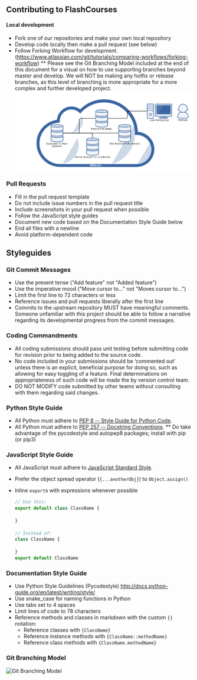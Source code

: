 ## Contributing to FlashCourses

#### Local development

* Fork one of our repositories and make your own local repository
* Develop code locally then make a pull request (see below)
* Follow Forking Workflow for development. (https://www.atlassian.com/git/tutorials/comparing-workflows/forking-workflow)
** Please see the Git Branching Model included at the end of this document for a visual on how to use supporting branches beyond master and develop. We will NOT be making any hotfix or release branches, as this level of branching is more appropriate for a more complex and further developed project. 
![Forking Workflow](/GitForks.png)

### Pull Requests

* Fill in the pull request template
* Do not include issue numbers in the pull request title
* Include screenshots in your pull request when possible
* Follow the JavaScript style guides
* Document new code based on the Documentation Style Guide below
* End all files with a newline
* Avoid platform-dependent code

## Styleguides

### Git Commit Messages

* Use the present tense ("Add feature" not "Added feature")
* Use the imperative mood ("Move cursor to..." not "Moves cursor to...")
* Limit the first line to 72 characters or less
* Reference issues and pull requests liberally after the first line
* Commits to the upstream repository MUST have meaningful comments. Someone unfamiliar with this project should be able to follow a narrative regarding its developmental progress from the commit messages. 

### Coding Commandments
* All coding submissions should pass unit testing before submitting code for revision prior to being added to the source code.
* No code included in your submissions should be ‘commented out’ unless there is an explicit, beneficial purpose for doing so, such as allowing for easy toggling of a feature. Final determinations on appropriateness of such code will be made the by version control team.
* DO NOT MODIFY code submitted by other teams without consulting with them regarding said changes.

### Python Style Guide
* All Python must adhere to [PEP 8 -- Style Guide for Python Code](https://www.python.org/dev/peps/pep-0008/).
* All Python must adhere to [PEP 257 -- Docstring Conventions](https://www.python.org/dev/peps/pep-0257/).
** Do take advantage of the pycodestyle and autopep8 packages; install with pip (or pip3)

### JavaScript Style Guide

* All JavaScript must adhere to [JavaScript Standard Style](https://standardjs.com/).

* Prefer the object spread operator (`{...anotherObj}`) to `Object.assign()`
* Inline `export`s with expressions whenever possible
  ```js
  // Use this:
  export default class ClassName {

  }

  // Instead of:
  class ClassName {

  }
  export default ClassName
  ```

### Documentation Style Guide

* Use Python Style Guidelines (Pycodestyle) http://docs.python-guide.org/en/latest/writing/style/
* Use snake_case for naming functions in Python
* Use tabs set to 4 spaces
* Limit lines of code to 78 characters
* Reference methods and classes in markdown with the custom `{}` notation:
    * Reference classes with `{ClassName}`
    * Reference instance methods with `{ClassName::methodName}`
    * Reference class methods with `{ClassName.methodName}`
### Git Branching Model
![Git Branching Model](/Git_branching_model.png)
